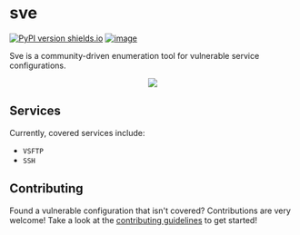 # sve

[![PyPI version shields.io](https://img.shields.io/pypi/v/sve.svg)](https://pypi.python.org/pypi/sve/)
[![image](https://img.shields.io/badge/license-MIT-green.svg)](https://github.com/bl0nd/sve)
<!--[![image](https://img.shields.io/badge/contributors.svg)](https://pypi.org/project/sve/)-->
<!--[![image](https://img.shields.io/badge/vulnerabilities.svg)](https://pypi.org/project/sve/)-->

Sve is a community-driven enumeration tool for vulnerable service configurations.

<p align="center"> <img src="https://user-images.githubusercontent.com/25558240/51778758-1f783e00-20c9-11e9-9b30-277c56e97175.png"></p>


## Services
Currently, covered services include:
* `VSFTP`
* `SSH`


## Contributing
Found a vulnerable configuration that isn't covered? Contributions are very welcome! Take a look at the [contributing guidelines](https://github.com/bl0nd/sve/blob/master/CONTRIBUTING.md) to get started!

